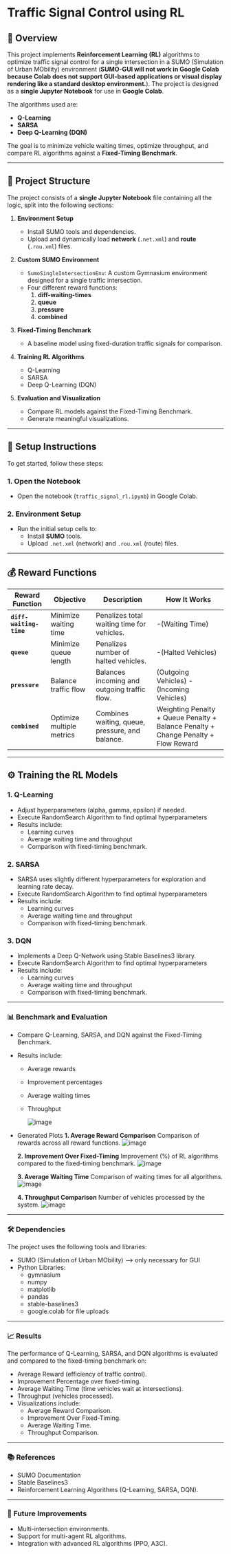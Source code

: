 # **Traffic Signal Control using RL**

## 🚦 **Overview**
This project implements **Reinforcement Learning (RL)** algorithms to optimize traffic signal control for a single intersection in a SUMO (Simulation of Urban MObility) environment (**SUMO-GUI will not work in Google Colab because Colab does not support GUI-based applications or visual display rendering like a standard desktop environment.**). The project is designed as a **single Jupyter Notebook** for use in **Google Colab**.  

The algorithms used are:
- **Q-Learning**
- **SARSA**
- **Deep Q-Learning (DQN)**  

The goal is to minimize vehicle waiting times, optimize throughput, and compare RL algorithms against a **Fixed-Timing Benchmark**.

---

## 📂 **Project Structure**

The project consists of a **single Jupyter Notebook** file containing all the logic, split into the following sections:

1. **Environment Setup**  
   - Install SUMO tools and dependencies.  
   - Upload and dynamically load **network** (`.net.xml`) and **route** (`.rou.xml`) files.  

2. **Custom SUMO Environment**  
   - `SumoSingleIntersectionEnv`: A custom Gymnasium environment designed for a single traffic intersection.
   - Four different reward functions:
        1. **diff-waiting-times**
        2. **queue**
        3. **pressure**
        4. **combined**

3. **Fixed-Timing Benchmark**  
   - A baseline model using fixed-duration traffic signals for comparison.

4. **Training RL Algorithms**  
   - Q-Learning  
   - SARSA  
   - Deep Q-Learning (DQN)

5. **Evaluation and Visualization**  
   - Compare RL models against the Fixed-Timing Benchmark.  
   - Generate meaningful visualizations.

---

## 🚀 **Setup Instructions**

To get started, follow these steps:

### 1. **Open the Notebook**
   - Open the notebook (`traffic_signal_rl.ipynb`) in Google Colab.

### 2. **Environment Setup**
   - Run the initial setup cells to:
     - Install **SUMO** tools.
     - Upload `.net.xml` (network) and `.rou.xml` (route) files.

---

## 💰 **Reward Functions**

| **Reward Function**   | **Objective**             | **Description**                                | **How It Works**                                   |
|------------------------|---------------------------|-----------------------------------------------|--------------------------------------------------|
| **`diff-waiting-time`** | Minimize waiting time     | Penalizes total waiting time for vehicles.     | -(Waiting Time)                     |
| **`queue`**            | Minimize queue length     | Penalizes number of halted vehicles.           | -(Halted Vehicles)                  |
| **`pressure`**         | Balance traffic flow      | Balances incoming and outgoing traffic flow.   | (Outgoing Vehicles) - (Incoming Vehicles) |
| **`combined`**         | Optimize multiple metrics | Combines waiting, queue, pressure, and balance.| Weighting Penalty + Queue Penalty + Balance Penalty + Change Penalty + Flow Reward               |

---

## ⚙️ **Training the RL Models**

### 1. **Q-Learning**
  - Adjust hyperparameters (alpha, gamma, epsilon) if needed.
  - Execute RandomSearch Algorithm to find optimal hyperparameters
  - Results include:
    - Learning curves
    - Average waiting time and throughput
    - Comparison with fixed-timing benchmark.
      
### 2. **SARSA**
  - SARSA uses slightly different hyperparameters for exploration and learning rate decay.
  - Execute RandomSearch Algorithm to find optimal hyperparameters
  - Results include:
    - Learning curves
    - Average waiting time and throughput
    - Comparison with fixed-timing benchmark.

### 3. **DQN**
  - Implements a Deep Q-Network using Stable Baselines3 library.
  - Execute RandomSearch Algorithm to find optimal hyperparameters
  - Results include:
    - Learning curves
    - Average waiting time and throughput
    - Comparison with fixed-timing benchmark.

---

### 📊 **Benchmark and Evaluation**

  - Compare Q-Learning, SARSA, and DQN against the Fixed-Timing Benchmark.
         
  - Results include:
    - Average rewards
    - Improvement percentages
    - Average waiting times
    - Throughput
   
      ![image](https://github.com/user-attachments/assets/c498e235-c9a1-4eae-81fe-ddfe35c0209d)

  - Generated Plots
      **1. Average Reward Comparison**
      Comparison of rewards across all reward functions.
      ![image](https://github.com/user-attachments/assets/9251c31c-ed99-43c8-919e-cc573fc02b33)


      **2. Improvement Over Fixed-Timing**
      Improvement (%) of RL algorithms compared to the fixed-timing benchmark.
      ![image](https://github.com/user-attachments/assets/8e836ace-40e8-4d00-8c6e-1a23607a0579)


      **3. Average Waiting Time**
      Comparison of waiting times for all algorithms.
      ![image](https://github.com/user-attachments/assets/8704839e-4471-44ae-8c6a-40fe8afe93c8)


      **4. Throughput Comparison**
      Number of vehicles processed by the system.
      ![image](https://github.com/user-attachments/assets/4107e6d2-bf3f-40d4-b2a4-25cb2fe3c702)


---

### 🛠️ **Dependencies**
The project uses the following tools and libraries:

  - SUMO (Simulation of Urban MObility) --> only necessary for GUI
  - Python Libraries:
    - gymnasium
    - numpy
    - matplotlib
    - pandas
    - stable-baselines3
    - google.colab for file uploads

---

### 📈 **Results**
The performance of Q-Learning, SARSA, and DQN algorithms is evaluated and compared to the fixed-timing benchmark on:

  - Average Reward (efficiency of traffic control).
 - Improvement Percentage over fixed-timing.
 - Average Waiting Time (time vehicles wait at intersections).
 - Throughput (vehicles processed).
 - Visualizations include:
   - Average Reward Comparison.
   - Improvement Over Fixed-Timing.
   - Average Waiting Time.
   - Throughput Comparison.

---

### 📚 **References**
  - SUMO Documentation
  - Stable Baselines3
  - Reinforcement Learning Algorithms (Q-Learning, SARSA, DQN).

---

### 🎯 **Future Improvements**
  - Multi-intersection environments.
  - Support for multi-agent RL algorithms.
  - Integration with advanced RL algorithms (PPO, A3C).
